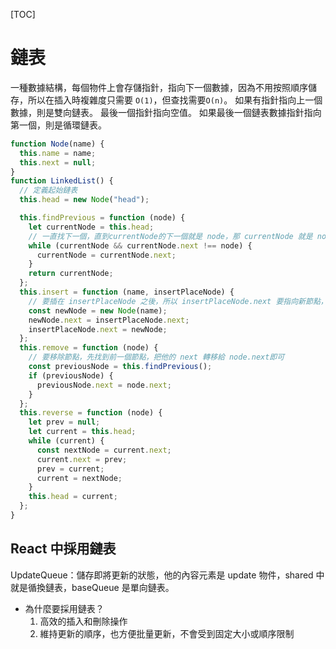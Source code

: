 [TOC]

# 鏈表

一種數據結構，每個物件上會存儲指針，指向下一個數據，因為不用按照順序儲存，所以在插入時複雜度只需要 `O(1)`，但查找需要`O(n)`。
如果有指針指向上一個數據，則是雙向鏈表。
最後一個指針指向空值。
如果最後一個鏈表數據指針指向第一個，則是循環鏈表。

```js
function Node(name) {
  this.name = name;
  this.next = null;
}
function LinkedList() {
  // 定義起始鏈表
  this.head = new Node("head");

  this.findPrevious = function (node) {
    let currentNode = this.head;
    // 一直找下一個，直到currentNode的下一個就是 node，那 currentNode 就是 node 的上一個
    while (currentNode && currentNode.next !== node) {
      currentNode = currentNode.next;
    }
    return currentNode;
  };
  this.insert = function (name, insertPlaceNode) {
    // 要插在 insertPlaceNode 之後，所以 insertPlaceNode.next 要指向新節點，新節點要指向原先的 insertPlaceNode.next
    const newNode = new Node(name);
    newNode.next = insertPlaceNode.next;
    insertPlaceNode.next = newNode;
  };
  this.remove = function (node) {
    // 要移除節點，先找到前一個節點，把他的 next 轉移給 node.next即可
    const previousNode = this.findPrevious();
    if (previousNode) {
      previousNode.next = node.next;
    }
  };
  this.reverse = function (node) {
    let prev = null;
    let current = this.head;
    while (current) {
      const nextNode = current.next;
      current.next = prev;
      prev = current;
      current = nextNode;
    }
    this.head = current;
  };
}
```

## React 中採用鏈表

UpdateQueue：儲存即將更新的狀態，他的內容元素是 update 物件，shared 中就是循換鏈表，baseQueue 是單向鏈表。

- 為什麼要採用鏈表？
  1. 高效的插入和刪除操作
  2. 維持更新的順序，也方便批量更新，不會受到固定大小或順序限制
